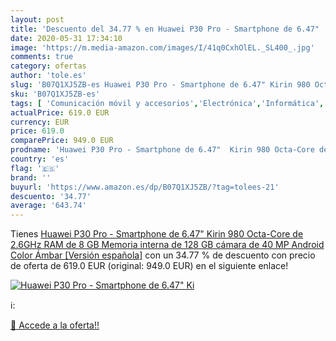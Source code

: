 ```yaml
---
layout: post
title: 'Descuento del 34.77 % en Huawei P30 Pro - Smartphone de 6.47"  Ki'
date: 2020-05-31 17:34:10
image: 'https://m.media-amazon.com/images/I/41q0CxhOlEL._SL400_.jpg'
comments: true
category: ofertas
author: 'tole.es'
slug: 'B07Q1XJ5ZB-es Huawei P30 Pro - Smartphone de 6.47" Kirin 980 Octa-Core...'
sku: 'B07Q1XJ5ZB-es'
tags: [ 'Comunicación móvil y accesorios','Electrónica','Informática','Móviles','Móviles y smartphones libres','Tablets','android', ]
actualPrice: 619.0 EUR
currency: EUR
price: 619.0
comparePrice: 949.0 EUR
prodname: 'Huawei P30 Pro - Smartphone de 6.47"  Kirin 980 Octa-Core de 2.6GHz  RAM de 8 GB  Memoria interna de 128 GB  cámara de 40 MP  Android  Color Ámbar [Versión española]'
country: 'es'
flag: '🇪🇸'
brand: ''
buyurl: 'https://www.amazon.es/dp/B07Q1XJ5ZB/?tag=tolees-21'
descuento: '34.77'
average: '643.74'
---
```


Tienes [Huawei P30 Pro - Smartphone de 6.47"  Kirin 980 Octa-Core de 2.6GHz  RAM de 8 GB  Memoria interna de 128 GB  cámara de 40 MP  Android  Color Ámbar [Versión española]](https://www.amazon.es/dp/B07Q1XJ5ZB/?tag=tolees-21) con un 34.77 % de descuento con precio de oferta de 619.0 EUR (original: 949.0 EUR) en el siguiente enlace!

[![Huawei P30 Pro - Smartphone de 6.47"  Ki](https://m.media-amazon.com/images/I/41q0CxhOlEL._SL400_.jpg)](https://www.amazon.es/dp/B07Q1XJ5ZB/?tag=tolees-21)

ℹ️:


[🛒 Accede a la oferta!!](https://www.amazon.es/dp/B07Q1XJ5ZB/?tag=tolees-21)
